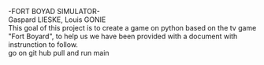 -FORT BOYAD SIMULATOR-                                                                                                    
Gaspard LIESKE, Louis GONIE                                                                                               
This goal of this project is to create a game on python based on the tv game "Fort Boyard", to help us we have been provided with a document with instrunction to follow.                                                                    
go on git hub pull and run main
